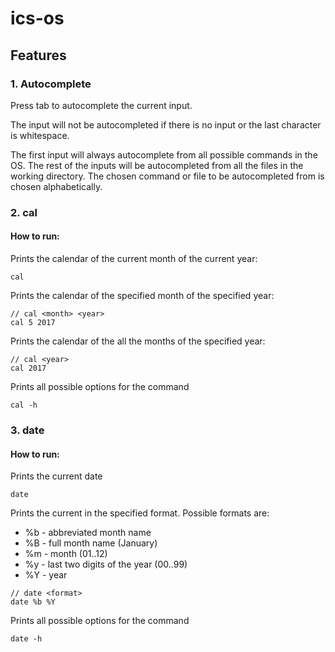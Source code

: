 # ics-os

## Features

### 1. Autocomplete

Press tab to autocomplete the current input.

The input will not be autocompleted if there is no input or the last character is whitespace.

The first input will always autocomplete from all possible commands in the OS. The rest of the inputs will be autocompleted from all the files in the working directory. The chosen command or file to be autocompleted from is chosen alphabetically.

### 2. cal

#### How to run:
Prints the calendar of the current month of the current year:
```shell
cal 
```

Prints the calendar of the specified month of the specified year:
```shell
// cal <month> <year>
cal 5 2017
```

Prints the calendar of the all the months of the specified year:
```shell
// cal <year>
cal 2017
```

Prints all possible options for the command
```shell
cal -h
```

### 3. date

#### How to run:
Prints the current date
```shell
date
```

Prints the current in the specified format.
Possible formats are:
* %b - abbreviated month name
* %B - full month name (January)
* %m - month (01..12)
* %y - last two digits of the year (00..99)
* %Y - year
```shell
// date <format>
date %b %Y
```

Prints all possible options for the command
```shell
date -h
```


